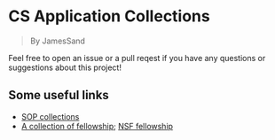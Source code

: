 # CS Application Collections
> By JamesSand

Feel free to open an issue or a pull reqest if you have any questions or suggestions about this project!

## Some useful links
- [SOP collections](https://cs-sop.notion.site)
- [A collection of fellowship](https://github.com/chinasatokolo/csGraduateFellowships); [NSF fellowship](https://new.nsf.gov/cise/graduate-fellowships)

